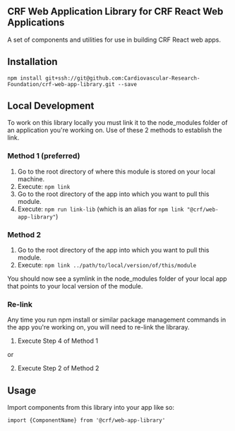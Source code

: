 ## CRF Web Application Library for CRF React Web Applications

A set of components and utilities for use in building CRF React web apps.

## Installation
`npm install git+ssh://git@github.com:Cardiovascular-Research-Foundation/crf-web-app-library.git --save`

## Local Development
To work on this library locally you must link it to the node_modules folder of an application you're working on. Use of these 2 methods to establish the link.

### Method 1 (preferred) 
1. Go to the root directory of where this module is stored on your local machine.
1. Execute: `npm link`
1. Go to the root directory of the app into which you want to pull this module.
1. Execute: `npm run link-lib` (which is an alias for `npm link "@crf/web-app-library"`)

### Method 2
1. Go to the root directory of the app into which you want to pull this module.
1. Execute: `npm link ../path/to/local/version/of/this/module`

You should now see a symlink in the node_modules folder of your local app that points to your local version of the module.

### Re-link
Any time you run npm install or similar package management commands in the app you're working on, you will need to re-link the libraray.

1. Execute Step 4 of Method 1

or

2. Execute Step 2 of Method 2
## Usage

Import components from this library into your app like so:

`import {ComponentName} from '@crf/web-app-library'`

